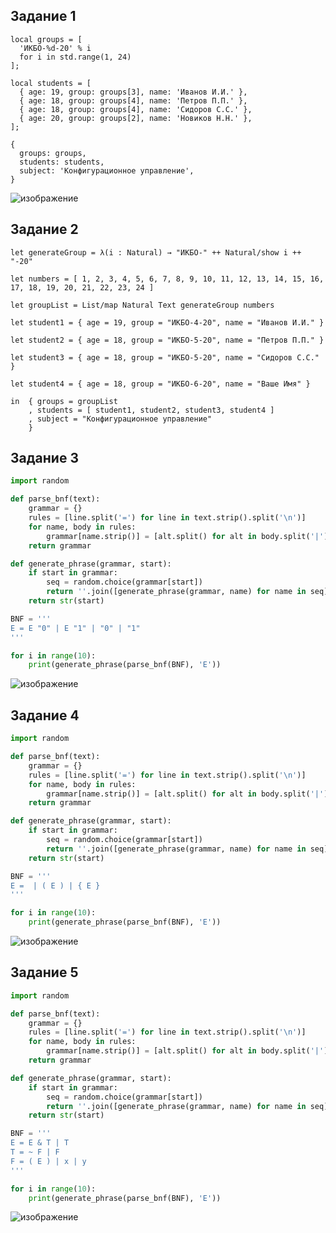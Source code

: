 ## Задание 1
```
local groups = [
  'ИКБО-%d-20' % i
  for i in std.range(1, 24)
];

local students = [
  { age: 19, group: groups[3], name: 'Иванов И.И.' },
  { age: 18, group: groups[4], name: 'Петров П.П.' },
  { age: 18, group: groups[4], name: 'Сидоров С.С.' },
  { age: 20, group: groups[2], name: 'Новиков Н.Н.' },
];

{
  groups: groups,
  students: students,
  subject: 'Конфигурационное управление',
}
```
![изображение](https://github.com/user-attachments/assets/ed70630c-0a97-4139-811d-2b90ea544387)
## Задание 2
```
let generateGroup = λ(i : Natural) → "ИКБО-" ++ Natural/show i ++ "-20"

let numbers = [ 1, 2, 3, 4, 5, 6, 7, 8, 9, 10, 11, 12, 13, 14, 15, 16, 17, 18, 19, 20, 21, 22, 23, 24 ]

let groupList = List/map Natural Text generateGroup numbers

let student1 = { age = 19, group = "ИКБО-4-20", name = "Иванов И.И." }

let student2 = { age = 18, group = "ИКБО-5-20", name = "Петров П.П." }

let student3 = { age = 18, group = "ИКБО-5-20", name = "Сидоров С.С." }

let student4 = { age = 18, group = "ИКБО-6-20", name = "Ваше Имя" }

in  { groups = groupList
    , students = [ student1, student2, student3, student4 ]
    , subject = "Конфигурационное управление"
    }
```
## Задание 3
```python
import random

def parse_bnf(text):
    grammar = {}
    rules = [line.split('=') for line in text.strip().split('\n')]
    for name, body in rules:
        grammar[name.strip()] = [alt.split() for alt in body.split('|')]
    return grammar

def generate_phrase(grammar, start):
    if start in grammar:
        seq = random.choice(grammar[start])
        return ''.join([generate_phrase(grammar, name) for name in seq])
    return str(start)

BNF = '''
E = E "0" | E "1" | "0" | "1"
'''

for i in range(10):
    print(generate_phrase(parse_bnf(BNF), 'E'))
```
![изображение](https://github.com/user-attachments/assets/19223700-326b-41c7-9873-1b8eaf011565)

## Задание 4
```python
import random

def parse_bnf(text):
    grammar = {}
    rules = [line.split('=') for line in text.strip().split('\n')]
    for name, body in rules:
        grammar[name.strip()] = [alt.split() for alt in body.split('|')]
    return grammar

def generate_phrase(grammar, start):
    if start in grammar:
        seq = random.choice(grammar[start])
        return ''.join([generate_phrase(grammar, name) for name in seq])
    return str(start)

BNF = '''
E =  | ( E ) | { E }
'''

for i in range(10):
    print(generate_phrase(parse_bnf(BNF), 'E'))
```
![изображение](https://github.com/user-attachments/assets/632fd085-f055-4fe3-8bf3-c655ddee98e0)
## Задание 5
```Python
import random

def parse_bnf(text):
    grammar = {}
    rules = [line.split('=') for line in text.strip().split('\n')]
    for name, body in rules:
        grammar[name.strip()] = [alt.split() for alt in body.split('|')]
    return grammar

def generate_phrase(grammar, start):
    if start in grammar:
        seq = random.choice(grammar[start])
        return ''.join([generate_phrase(grammar, name) for name in seq])
    return str(start)

BNF = '''
E = E & T | T
T = ~ F | F
F = ( E ) | x | y
'''

for i in range(10):
    print(generate_phrase(parse_bnf(BNF), 'E'))
```
![изображение](https://github.com/user-attachments/assets/5e90f827-d067-42f9-b25e-ef101060cadc)
